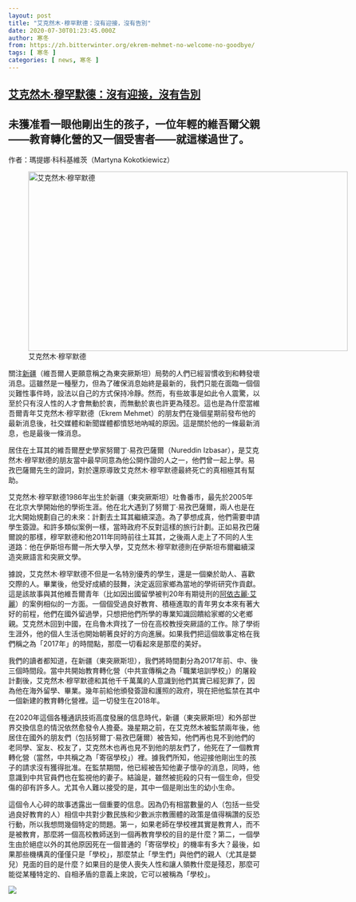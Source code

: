 ```yaml
---
layout: post
title: "艾克然木·穆罕默德：沒有迎接，沒有告別"
date: 2020-07-30T01:23:45.000Z
author: 寒冬
from: https://zh.bitterwinter.org/ekrem-mehmet-no-welcome-no-goodbye/
tags: [ 寒冬 ]
categories: [ news, 寒冬 ]
---
```

<!--1596072225000-->
[艾克然木·穆罕默德：沒有迎接，沒有告別](https://zh.bitterwinter.org/ekrem-mehmet-no-welcome-no-goodbye/)
------

<div>
<h2>未獲准看一眼他剛出生的孩子，一位年輕的維吾爾父親——教育轉化營的又一個受害者——就這樣過世了。</h2><p>作者：瑪提娜·科科基維茨（Martyna Kokotkiewicz）</p><figure id="attachment_22029" aria-describedby="caption-attachment-22029" style="width: 640px" class="wp-caption aligncenter"><img class="size-full wp-image-22029" src="https://zh.bitterwinter.org/wp-content/uploads/2020/07/Ekrem-Mehmet.jpg" alt="艾克然木·穆罕默德" width="640" height="360" srcset="https://zh.bitterwinter.org/wp-content/uploads/2020/07/Ekrem-Mehmet.jpg 640w, https://zh.bitterwinter.org/wp-content/uploads/2020/07/Ekrem-Mehmet-320x180.jpg 320w" sizes="(max-width: 640px) 100vw, 640px" /><figcaption id="caption-attachment-22029" class="wp-caption-text">艾克然木·穆罕默德</figcaption></figure><p>關注<span class='keyword_link'><a target='_blank' href='https://zh.bitterwinter.org/tag/xinjiang/' title="xinjiang">新疆</a></span>（維吾爾人更願意稱之為東突厥斯坦）局勢的人們已經習慣收到和轉發壞消息。這雖然是一種壓力，但為了確保消息始終是最新的，我們只能在面臨一個個災難性事件時，設法以自己的方式保持冷靜。然而，有些故事是如此令人震驚，以至於只有沒人性的人才會無動於衷，而無動於衷也許更為殘忍。這也是為什麼當維吾爾青年艾克然木·穆罕默德（Ekrem Mehmet）的朋友們在幾個星期前發布他的最新消息後，社交媒體和新聞媒體都憤怒地吶喊的原因。這是關於他的一條最新消息，也是最後一條消息。</p><p>居住在土耳其的維吾爾歷史學家努爾丁·易孜巴薩爾（Nureddin Izbasar），是艾克然木·穆罕默德的朋友當中最早同意為他公開作證的人之一，他們曾一起上學。易孜巴薩爾先生的證詞，對於還原導致艾克然木·穆罕默德最終死亡的真相極其有幫助。</p><p>艾克然木·穆罕默德1986年出生於新疆（東突厥斯坦）吐魯番市，最先於2005年在北京大學開始他的學術生涯。他在北大遇到了努爾丁·易孜巴薩爾，兩人也是在北大開始規劃自己的未來：計劃去土耳其繼續深造。為了夢想成真，他們需要申請學生簽證。和許多類似案例一樣，當時政府不反對這樣的旅行計劃。正如易孜巴薩爾說的那樣，穆罕默德和他2011年同時前往土耳其，之後兩人走上了不同的人生道路：他在伊斯坦布爾一所大學入學，艾克然木·穆罕默德則在伊斯坦布爾繼續深造突厥語言和突厥文學。</p><p>據說，艾克然木·穆罕默德不但是一名特別優秀的學生，還是一個樂於助人、喜歡交際的人。畢業後，他受好成績的鼓舞，決定返回家鄉為當地的學術研究作貢獻。這是該故事與其他維吾爾青年（比如因出國留學被判20年有期徒刑的<a href="/how-ccp-is-punishing-the-brightest-uyghur-students/" target="_blank" rel="noopener noreferrer">阿依古麗·艾麗</a>）的案例相似的一方面。一個個受過良好教育、積極進取的青年男女本來有著大好的前程，他們在國外留過學，只想把他們所學的專業知識回饋給家鄉的父老鄉親。艾克然木回到中國，在烏魯木齊找了一份在高校教授突厥語的工作。除了學術生涯外，他的個人生活也開始朝著良好的方向進展。如果我們把這個故事定格在我們稱之為「2017年」的時間點，那麼一切看起來是那麼的美好。</p><p>我們的讀者都知道，在新疆（東突厥斯坦），我們將時間劃分為2017年前、中、後三個時間段。當中共開始教育轉化營（中共宣傳稱之為「職業培訓學校」）的屠殺計劃後，艾克然木·穆罕默德和其他千千萬萬的人意識到他們其實已經犯罪了，因為他在海外留學、畢業。幾年前給他頒發簽證和護照的政府，現在把他監禁在其中一個新建的教育轉化營裡。這一切發生在2018年。</p><p>在2020年這個各種通訊技術高度發展的信息時代，新疆（東突厥斯坦）和外部世界交換信息的情況依然愈發令人擔憂。幾星期之前，在艾克然木被監禁兩年後，他居住在國外的朋友們（包括努爾丁·易孜巴薩爾）被告知，他們再也見不到他們的老同學、室友、校友了，艾克然木也再也見不到他的朋友們了，他死在了一個教育轉化營（當然，中共稱之為「寄宿學校」）裡。據我們所知，他迎接他剛出生的孩子的請求沒有獲得批准。在監禁期間，他已經被告知他妻子懷孕的消息，同時，他意識到中共官員們也在監視他的妻子。結論是，雖然被扼殺的只有一個生命，但受傷的卻有許多人。尤其令人難以接受的是，其中一個是剛出生的幼小生命。</p><p>這個令人心碎的故事透露出一個重要的信息。因為仍有相當數量的人（包括一些受過良好教育的人）相信中共對少數民族和少數派宗教團體的政策是值得稱讚的反恐行動，所以我想問幾個特定的問題。第一，如果老師在學校裡其實是教育人，而不是被教育，那麼將一個高校教師送到一個再教育學校的目的是什麼？第二，一個學生由於絕症以外的其他原因死在一個普通的「寄宿學校」的機率有多大？最後，如果那些機構真的僅僅只是「學校」，那麼禁止「學生們」與他們的親人（尤其是嬰兒）見面的目的是什麼？如果目的是使人喪失人性和讓人領教什麼是殘忍，那麼可能從某種特定的、自相矛盾的意義上來說，它可以被稱為「學校」。</p><section class="widget widget_media_image"><div class="widget-wrap"><a target="_blank" class="donate-us" href="https://www.paypal.com/cgi-bin/webscr?cmd=_s-xclick&amp;hosted_button_id=E4QSTNLBBT6P2&amp;source=url"><picture><source srcset="https://zh.bitterwinter.org/wp-content/themes/news-pro/images/the-img-mb-min.jpg?v=2" media="(max-width: 767.98px)"><source srcset="https://zh.bitterwinter.org/wp-content/themes/news-pro/images/the-img-pc-min.jpg?v=2" media="(max-width: 1199.98px)"><source srcset="https://zh.bitterwinter.org/wp-content/themes/news-pro/images/the-img-pc-min.jpg?v=2" media="(min-width: 1200px)"><img src="https://zh.bitterwinter.org/wp-content/themes/news-pro/images/the-img-pc-min.jpg?v=2" ></picture></a></div></section>
</div>

